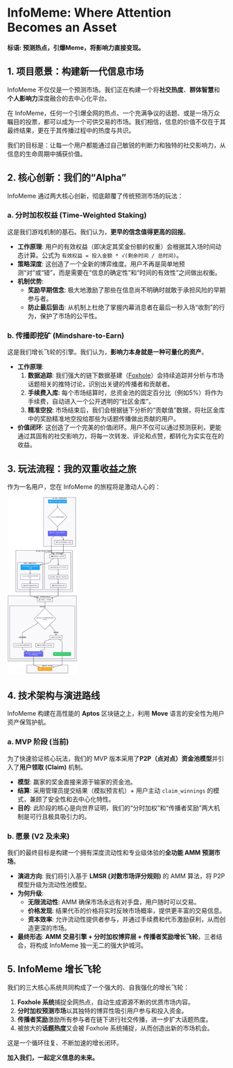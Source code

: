 # InfoMeme: Where Attention Becomes an Asset

**标语: 预测热点，引爆Meme，将影响力直接变现。**

## 1. 项目愿景：构建新一代信息市场

InfoMeme 不仅仅是一个预测市场。我们正在构建一个将**社交热度**、**群体智慧**和**个人影响力**深度融合的去中心化平台。

在 InfoMeme，任何一个引爆全网的热点、一个充满争议的话题、或是一场万众瞩目的投票，都可以成为一个可供交易的市场。我们相信，信息的价值不仅在于其最终结果，更在于其传播过程中的热度与共识。

我们的目标是：让每一个用户都能通过自己敏锐的判断力和独特的社交影响力，从信息的生命周期中捕获价值。

## 2. 核心创新：我们的“Alpha”

InfoMeme 通过两大核心创新，彻底颠覆了传统预测市场的玩法：

### a. 分时加权权益 (Time-Weighted Staking)

这是我们游戏机制的基石。我们认为，**更早的信念值得更高的回报**。

- **工作原理**: 用户的有效权益（即决定其奖金份额的权重）会根据其入场时间动态计算。公式为 `有效权益 = 投入金额 * √(剩余时间 / 总时间)`。
- **策略深度**: 这创造了一个全新的博弈维度。用户不再是简单地预测“对”或“错”，而是需要在“信息的确定性”和“时间的有效性”之间做出权衡。
- **机制优势**:
  - **奖励早期信念**: 极大地激励了那些在信息尚不明确时就敢于承担风险的早期参与者。
  - **防止最后狙击**: 从机制上杜绝了掌握内幕消息者在最后一秒入场“收割”的行为，保护了市场的公平性。

### b. 传播即挖矿 (Mindshare-to-Earn)

这是我们增长飞轮的引擎。我们认为，**影响力本身就是一种可量化的资产**。

- **工作原理**:
  1. **数据追踪**: 我们强大的链下数据基建（[Foxhole](https://foxhole.bot/)）会持续追踪并分析与市场话题相关的推特讨论，识别出关键的传播者和贡献者。
  2. **手续费入库**: 每个市场结算时，总资金池的固定百分比（例如5%）将作为手续费，自动进入一个公开透明的“社区金库”。
  3. **精准空投**: 市场结束后，我们会根据链下分析的“贡献值”数据，将社区金库中的奖励精准地空投给那些为话题传播做出贡献的用户。
- **价值闭环**: 这创造了一个完美的价值闭环。用户不仅可以通过预测获利，更能通过其固有的社交影响力，将每一次转发、评论和点赞，都转化为实实在在的收益。

## 3. 玩法流程：我的双重收益之旅

作为一名用户，您在 InfoMeme 的旅程将是激动人心的：

<img src="public/InfoMeme.png" alt="InfoMeme" style="zoom:40%;" />

## 4. 技术架构与演进路线

InfoMeme 构建在高性能的 **Aptos** 区块链之上，利用 **Move** 语言的安全性为用户资产保驾护航。

### a. MVP 阶段 (当前)

为了快速验证核心玩法，我们的 MVP 版本采用了**P2P（点对点）资金池模型**并引入了**用户领取 (Claim)** 机制。

- **模型**: 赢家的奖金直接来源于输家的资金池。
- **结算**: 采用管理员提交结果（模拟预言机）+ 用户主动 `claim_winnings` 的模式，兼顾了安全性和去中心化特性。
- **目的**: 此阶段的核心是向世界证明，我们的“分时加权”和“传播者奖励”两大机制是可行且极具吸引力的。

### b. 愿景 (V2 及未来)

我们的最终目标是构建一个拥有深度流动性和专业级体验的**全功能 AMM 预测市场**。

- **演进方向**: 我们将引入基于 **LMSR (对数市场评分规则)** 的 AMM 算法，将 P2P 模型升级为流动性池模型。
- **为何升级**:
  - **无限流动性**: AMM 确保市场永远有对手盘，用户随时可以交易。
  - **价格发现**: 结果代币的价格将实时反映市场概率，提供更丰富的交易信息。
  - **资本效率**: 允许流动性提供者参与，并通过手续费和代币激励获利，从而创造更深的市场。
- **最终形态**: **AMM 交易引擎 + 分时加权博弈层 + 传播者奖励增长飞轮**，三者结合，将构成 InfoMeme 独一无二的强大护城河。

## 5. InfoMeme 增长飞轮

我们的三大核心系统共同构成了一个强大的、自我强化的增长飞轮：

1. **Foxhole 系统**捕捉全网热点，自动生成源源不断的优质市场内容。
2. **分时加权预测市场**以其独特的博弈性吸引用户参与和投入资金。
3. **传播者奖励**激励所有参与者在链下进行社交传播，进一步扩大话题热度。
4. 被放大的**话题热度**又会被 Foxhole 系统捕捉，从而创造出新的市场机会。

这是一个循环往复、不断加速的增长闭环。

**加入我们，一起定义信息的未来。**
